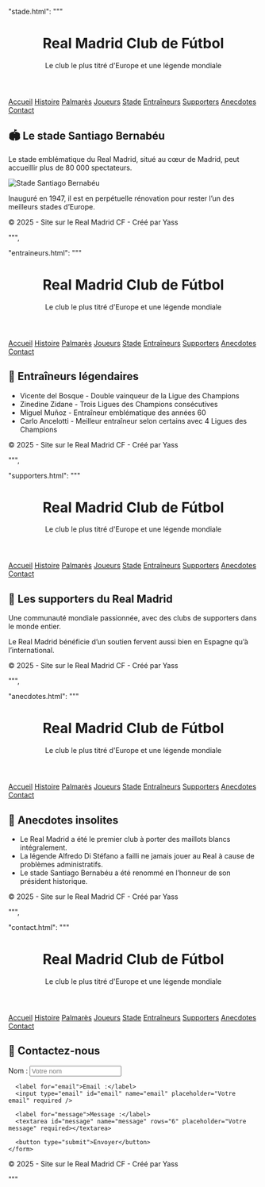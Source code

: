"stade.html": """
<!DOCTYPE html>
<html lang="fr">
<head>
  <meta charset="UTF-8" />
  <title>Real Madrid CF - Stade</title>
  <link rel="stylesheet" href="style.css" />
</head>
<body>
<header>
  <h1>Real Madrid Club de Fútbol</h1>
  <p>Le club le plus titré d'Europe et une légende mondiale</p>
</header>
<nav>
  <a href="index.html">Accueil</a>
  <a href="histoire.html">Histoire</a>
  <a href="palmares.html">Palmarès</a>
  <a href="joueurs.html">Joueurs</a>
  <a href="stade.html" class="active">Stade</a>
  <a href="entraineurs.html">Entraîneurs</a>
  <a href="supporters.html">Supporters</a>
  <a href="anecdotes.html">Anecdotes</a>
  <a href="contact.html">Contact</a>
</nav>
<div class="container">
  <section>
    <h2>🏟️ Le stade Santiago Bernabéu</h2>
    <p>Le stade emblématique du Real Madrid, situé au cœur de Madrid, peut accueillir plus de 80 000 spectateurs.</p>
    <img src="https://upload.wikimedia.org/wikipedia/commons/thumb/1/11/Santiago_Bernabeu_2020.jpg/640px-Santiago_Bernabeu_2020.jpg" alt="Stade Santiago Bernabéu" />
    <p>Inauguré en 1947, il est en perpétuelle rénovation pour rester l’un des meilleurs stades d’Europe.</p>
  </section>
</div>
<footer>
  <p>© 2025 - Site sur le Real Madrid CF - Créé par Yass</p>
</footer>
</body>
</html>
""",

"entraineurs.html": """
<!DOCTYPE html>
<html lang="fr">
<head>
  <meta charset="UTF-8" />
  <title>Real Madrid CF - Entraîneurs</title>
  <link rel="stylesheet" href="style.css" />
</head>
<body>
<header>
  <h1>Real Madrid Club de Fútbol</h1>
  <p>Le club le plus titré d'Europe et une légende mondiale</p>
</header>
<nav>
  <a href="index.html">Accueil</a>
  <a href="histoire.html">Histoire</a>
  <a href="palmares.html">Palmarès</a>
  <a href="joueurs.html">Joueurs</a>
  <a href="stade.html">Stade</a>
  <a href="entraineurs.html" class="active">Entraîneurs</a>
  <a href="supporters.html">Supporters</a>
  <a href="anecdotes.html">Anecdotes</a>
  <a href="contact.html">Contact</a>
</nav>
<div class="container">
  <section>
    <h2>👔 Entraîneurs légendaires</h2>
    <ul>
      <li>Vicente del Bosque - Double vainqueur de la Ligue des Champions</li>
      <li>Zinedine Zidane - Trois Ligues des Champions consécutives</li>
      <li>Miguel Muñoz - Entraîneur emblématique des années 60</li>
      <li>Carlo Ancelotti - Meilleur entraîneur selon certains avec 4 Ligues des Champions</li>
    </ul>
  </section>
</div>
<footer>
  <p>© 2025 - Site sur le Real Madrid CF - Créé par Yass</p>
</footer>
</body>
</html>
""",

"supporters.html": """
<!DOCTYPE html>
<html lang="fr">
<head>
  <meta charset="UTF-8" />
  <title>Real Madrid CF - Supporters</title>
  <link rel="stylesheet" href="style.css" />
</head>
<body>
<header>
  <h1>Real Madrid Club de Fútbol</h1>
  <p>Le club le plus titré d'Europe et une légende mondiale</p>
</header>
<nav>
  <a href="index.html">Accueil</a>
  <a href="histoire.html">Histoire</a>
  <a href="palmares.html">Palmarès</a>
  <a href="joueurs.html">Joueurs</a>
  <a href="stade.html">Stade</a>
  <a href="entraineurs.html">Entraîneurs</a>
  <a href="supporters.html" class="active">Supporters</a>
  <a href="anecdotes.html">Anecdotes</a>
  <a href="contact.html">Contact</a>
</nav>
<div class="container">
  <section>
    <h2>🙌 Les supporters du Real Madrid</h2>
    <p>Une communauté mondiale passionnée, avec des clubs de supporters dans le monde entier.</p>
    <p>Le Real Madrid bénéficie d’un soutien fervent aussi bien en Espagne qu’à l’international.</p>
  </section>
</div>
<footer>
  <p>© 2025 - Site sur le Real Madrid CF - Créé par Yass</p>
</footer>
</body>
</html>
""",

"anecdotes.html": """
<!DOCTYPE html>
<html lang="fr">
<head>
  <meta charset="UTF-8" />
  <title>Real Madrid CF - Anecdotes</title>
  <link rel="stylesheet" href="style.css" />
</head>
<body>
<header>
  <h1>Real Madrid Club de Fútbol</h1>
  <p>Le club le plus titré d'Europe et une légende mondiale</p>
</header>
<nav>
  <a href="index.html">Accueil</a>
  <a href="histoire.html">Histoire</a>
  <a href="palmares.html">Palmarès</a>
  <a href="joueurs.html">Joueurs</a>
  <a href="stade.html">Stade</a>
  <a href="entraineurs.html">Entraîneurs</a>
  <a href="supporters.html">Supporters</a>
  <a href="anecdotes.html" class="active">Anecdotes</a>
  <a href="contact.html">Contact</a>
</nav>
<div class="container">
  <section>
    <h2>📜 Anecdotes insolites</h2>
    <ul>
      <li>Le Real Madrid a été le premier club à porter des maillots blancs intégralement.</li>
      <li>La légende Alfredo Di Stéfano a failli ne jamais jouer au Real à cause de problèmes administratifs.</li>
      <li>Le stade Santiago Bernabéu a été renommé en l’honneur de son président historique.</li>
    </ul>
  </section>
</div>
<footer>
  <p>© 2025 - Site sur le Real Madrid CF - Créé par Yass</p>
</footer>
</body>
</html>
""",

"contact.html": """
<!DOCTYPE html>
<html lang="fr">
<head>
  <meta charset="UTF-8" />
  <title>Real Madrid CF - Contact</title>
  <link rel="stylesheet" href="style.css" />
</head>
<body>
<header>
  <h1>Real Madrid Club de Fútbol</h1>
  <p>Le club le plus titré d'Europe et une légende mondiale</p>
</header>
<nav>
  <a href="index.html">Accueil</a>
  <a href="histoire.html">Histoire</a>
  <a href="palmares.html">Palmarès</a>
  <a href="joueurs.html">Joueurs</a>
  <a href="stade.html">Stade</a>
  <a href="entraineurs.html">Entraîneurs</a>
  <a href="supporters.html">Supporters</a>
  <a href="anecdotes.html">Anecdotes</a>
  <a href="contact.html" class="active">Contact</a>
</nav>
<div class="container">
  <section>
    <h2>📧 Contactez-nous</h2>
    <form action="#" method="post">
      <label for="name">Nom :</label>
      <input type="text" id="name" name="name" placeholder="Votre nom" required />

      <label for="email">Email :</label>
      <input type="email" id="email" name="email" placeholder="Votre email" required />

      <label for="message">Message :</label>
      <textarea id="message" name="message" rows="6" placeholder="Votre message" required></textarea>

      <button type="submit">Envoyer</button>
    </form>
  </section>
</div>
<footer>
  <p>© 2025 - Site sur le Real Madrid CF - Créé par Yass</p>
</footer>
</body>
</html>
"""
